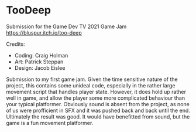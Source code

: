 # TooDeep
Submission for the Game Dev TV 2021 Game Jam
https://bluspur.itch.io/too-deep

Credits:
- Coding: Craig Holman
- Art: Patrick Steppan
- Design: Jacob Eislee

Submission to my first game jam. Given the time sensitive nature of the project, this contains some unideal code, especially in the rather large movement script that handles player state. However, it does hold up rather well in game, and allow the player some more complicated behaviour than your typical platformer. Obviously sound is absent from the project, as none of us were profficient in SFX and it was pushed back and back until the end. Ultimately the result was good. It would have benefitted from sound, but the game is a fun movement platformer.
